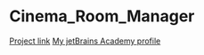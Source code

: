# Cinema_Room_Manager 
[Project link](https://hyperskill.org/projects/138)
[My jetBrains Academy profile](https://hyperskill.org/profile/245202926)
